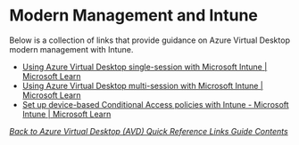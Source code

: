 # Modern Management and Intune
Below is a collection of links that provide guidance on Azure Virtual Desktop modern management with Intune.


- [Using Azure Virtual Desktop single-session with Microsoft Intune | Microsoft Learn](https://learn.microsoft.com/en-us/mem/intune/fundamentals/azure-virtual-desktop)
- [Using Azure Virtual Desktop multi-session with Microsoft Intune | Microsoft Learn](https://learn.microsoft.com/en-us/mem/intune/fundamentals/azure-virtual-desktop-multi-session)
- [Set up device-based Conditional Access policies with Intune - Microsoft Intune | Microsoft Learn ](https://learn.microsoft.com/en-us/mem/intune/protect/create-conditional-access-intune)



[*Back to Azure Virtual Desktop (AVD) Quick Reference Links Guide Contents*](https://github.com/chrismihm-ms/AVDQuickLinks/blob/main/README.md#azure-virtual-desktop-avd-quick-reference-links)